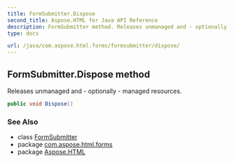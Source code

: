 ```yaml
---
title: FormSubmitter.Dispose
second_title: Aspose.HTML for Java API Reference
description: FormSubmitter method. Releases unmanaged and - optionally - managed resources
type: docs

url: /java/com.aspose.html.forms/formsubmitter/dispose/
---
```

## FormSubmitter.Dispose method

Releases unmanaged and - optionally - managed resources.

```java
public void Dispose()
```

### See Also

* class [FormSubmitter](../)
* package [com.aspose.html.forms](../../../com.aspose.html.forms/)
* package [Aspose.HTML](../../../)
